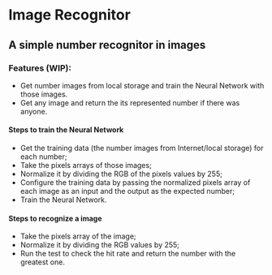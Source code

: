 # Image Recognitor

## A simple number recognitor in images

### Features (WIP):
- Get number images from local storage and train the Neural Network with those images.
- Get any image and return the its represented number if there was anyone.

#### Steps to train the Neural Network

- Get the training data (the number images from Internet/local storage) for each number;
- Take the pixels arrays of those images;
- Normalize it by dividing the RGB of the pixels values by 255;
- Configure the training data by passing the normalized pixels array of each image as an input and the output as the expected number;
- Train the Neural Network.

#### Steps to recognize a image

- Take the pixels array of the image;
- Normalize it by dividing the RGB values by 255;
- Run the test to check the hit rate and return the number with the greatest one.
